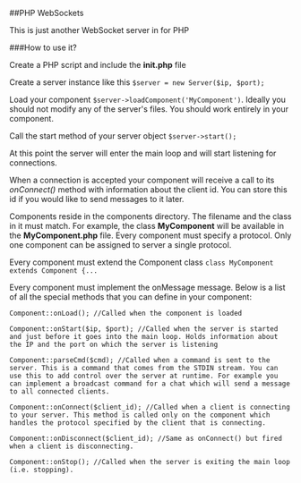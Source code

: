 ##PHP WebSockets

This is just another WebSocket server in for PHP

###How to use it?

Create a PHP script and include the **init.php** file

Create a server instance like this `$server = new Server($ip, $port);`

Load your component `$server->loadComponent('MyComponent')`. Ideally you should not modify any of the server's files. You should work entirely in your component.

Call the start method of your server object `$server->start();`

At this point the server will enter the main loop and will start listening for connections.

When a connection is accepted your component will receive a call to its *onConnect()* method with information about the client id. You can store this id if you would like to send messages to it later.

Components reside in the components directory. The filename and the class in it must match. For example, the class **MyComponent** will be available in the **MyComponent.php** file. Every component must specify a protocol. Only one component can be assigned to server a single protocol.

Every component must extend the Component class `class MyComponent extends Component {...`

Every component must implement the onMessage message. Below is a list of all the special methods that you can define in your component:

```
Component::onLoad(); //Called when the component is loaded

Component::onStart($ip, $port); //Called when the server is started and just before it goes into the main loop. Holds information about the IP and the port on which the server is listening

Component::parseCmd($cmd); //Called when a command is sent to the server. This is a command that comes from the STDIN stream. You can use this to add control over the server at runtime. For example you can implement a broadcast command for a chat which will send a message to all connected clients.

Component::onConnect($client_id); //Called when a client is connecting to your server. This method is called only on the component which handles the protocol specified by the client that is connecting.

Component::onDisconnect($client_id); //Same as onConnect() but fired when a client is disconnecting.

Component::onStop(); //Called when the server is exiting the main loop (i.e. stopping).
```